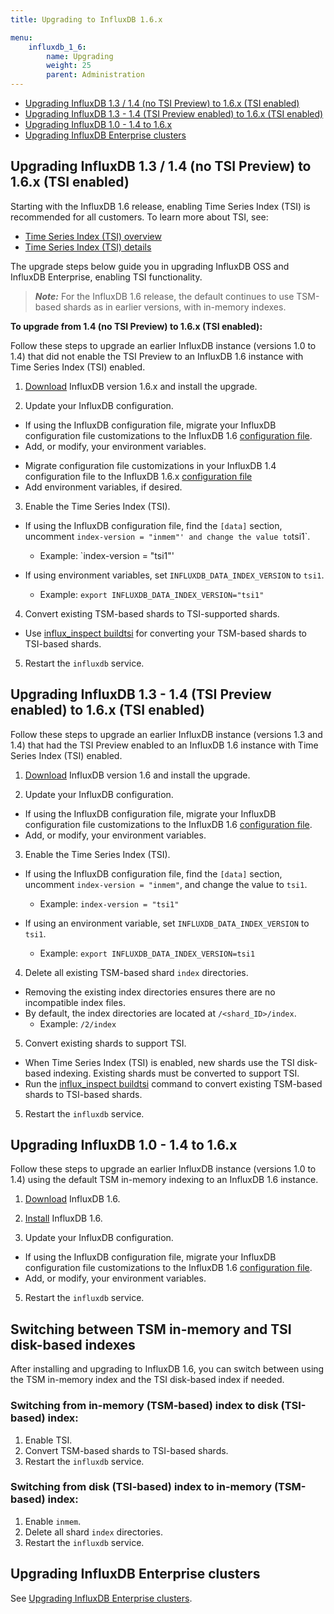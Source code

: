 ```yaml
---
title: Upgrading to InfluxDB 1.6.x

menu:
    influxdb_1_6:
        name: Upgrading
        weight: 25
        parent: Administration
---
```


-   [Upgrading InfluxDB 1.3 / 1.4 (no TSI Preview) to 1.6.x (TSI enabled)](#upgrading-influxdb-1-3-1-4-no-tsi-preview-to-1-6-x-tsi-enabled)
-   [Upgrading InfluxDB 1.3 - 1.4 (TSI Preview enabled) to 1.6.x (TSI enabled)](#upgrading-influxdb-1-3-1-4-tsi-preview-enabled-to-1-6-x-tsi-enabled)
-   [Upgrading InfluxDB 1.0 - 1.4 to 1.6.x](#upgrading-influxdb-1-0-1-4-to-1-6-x)
-   [Upgrading InfluxDB Enterprise clusters](#upgrading-influxdb-enterprise-clusters)

## Upgrading InfluxDB 1.3 / 1.4 (no TSI Preview) to 1.6.x (TSI enabled)

Starting with the InfluxDB 1.6 release, enabling Time Series Index (TSI) is recommended for all customers. To learn more about TSI, see:

-   [Time Series Index (TSI) overview](/influxdb/v1.6/concepts/time-series-index/)
-   [Time Series Index (TSI) details](/influxdb/v1.6/concepts/tsi-details/)

The upgrade steps below guide you in upgrading InfluxDB OSS and InfluxDB Enterprise, enabling TSI functionality.

> **_Note:_** For the InfluxDB 1.6 release, the default continues to use TSM-based shards as in earlier versions, with in-memory indexes.

**To upgrade from 1.4 (no TSI Preview) to 1.6.x (TSI enabled):**

Follow these steps to upgrade an earlier InfluxDB instance (versions 1.0 to 1.4) that did not enable the TSI Preview to an InfluxDB 1.6 instance with Time Series Index (TSI) enabled.

1. [Download](https://influxdata.com/downloads/#influxdb) InfluxDB version 1.6.x and install the upgrade.

2. Update your InfluxDB configuration.

-   If using the InfluxDB configuration file, migrate your InfluxDB configuration file customizations to the InfluxDB 1.6 [configuration file](/influxdb/v1.6/administration/config/).
-   Add, or modify, your environment variables.

*   Migrate configuration file customizations in your InfluxDB 1.4 configuration file to the InfluxDB 1.6.x [configuration file](/influxdb/v1.6/administration/config/)
*   Add environment variables, if desired.

3. Enable the Time Series Index (TSI).

-   If using the InfluxDB configuration file, find the `[data]` section, uncomment `index-version = "inmem"' and change the value to`tsi1`.

    -   Example: `index-version = "tsi1"'

-   If using environment variables, set `INFLUXDB_DATA_INDEX_VERSION` to `tsi1`.
    -   Example: `export INFLUXDB_DATA_INDEX_VERSION="tsi1"`

4. Convert existing TSM-based shards to TSI-supported shards.

-   Use [influx_inspect buildtsi](/influxdb/v1.6/tools/influx_inspect/#influx-inspect/#buildtsi) for converting your TSM-based shards to TSI-based shards.

5. Restart the `influxdb` service.

## Upgrading InfluxDB 1.3 - 1.4 (TSI Preview enabled) to 1.6.x (TSI enabled)

Follow these steps to upgrade an earlier InfluxDB instance (versions 1.3 and 1.4) that had the TSI Preview enabled to an InfluxDB 1.6 instance with Time Series Index (TSI) enabled.

1. [Download](https://influxdata.com/downloads/#influxdb) InfluxDB version
   1.6 and install the upgrade.

2. Update your InfluxDB configuration.

-   If using the InfluxDB configuration file, migrate your InfluxDB configuration file customizations to the InfluxDB 1.6 [configuration file](/influxdb/v1.6/administration/config/).
-   Add, or modify, your environment variables.

3. Enable the Time Series Index (TSI).

-   If using the InfluxDB configuration file, find the `[data]` section, uncomment `index-version = "inmem"`, and change the value to `tsi1`.

    -   Example: `index-version = "tsi1"`

-   If using an environment variable, set `INFLUXDB_DATA_INDEX_VERSION` to `tsi1`.
    -   Example: `export INFLUXDB_DATA_INDEX_VERSION=tsi1`

4. Delete all existing TSM-based shard `index` directories.

-   Removing the existing index directories ensures there are no incompatible index files.
-   By default, the index directories are located at `/<shard_ID>/index`.
    -   Example: `/2/index`

5. Convert existing shards to support TSI.

-   When Time Series Index (TSI) is enabled, new shards use the TSI disk-based indexing. Existing shards must be converted to support TSI.
-   Run the [influx_inspect buildtsi](/influxdb/v1.6/tools/influx_inspect/#influx-inspect-buildtsi) command to convert existing TSM-based shards to TSI-based shards.

5. Restart the `influxdb` service.

## Upgrading InfluxDB 1.0 - 1.4 to 1.6.x

Follow these steps to upgrade an earlier InfluxDB instance (versions 1.0 to 1.4) using the default TSM in-memory indexing to an InfluxDB 1.6 instance.

1. [Download](https://influxdata.com/downloads/#influxdb) InfluxDB 1.6.

2. [Install](/influxdb/v1.6/introduction/installation) InfluxDB 1.6.

3. Update your InfluxDB configuration.

-   If using the InfluxDB configuration file, migrate your InfluxDB configuration file customizations to the InfluxDB 1.6 [configuration file](/influxdb/v1.6/administration/config/).
-   Add, or modify, your environment variables.

5. Restart the `influxdb` service.

## Switching between TSM in-memory and TSI disk-based indexes

After installing and upgrading to InfluxDB 1.6, you can switch between using the TSM in-memory index and the TSI disk-based index if needed.

### Switching from in-memory (TSM-based) index to disk (TSI-based) index:

1. Enable TSI.
2. Convert TSM-based shards to TSI-based shards.
3. Restart the `influxdb` service.

### Switching from disk (TSI-based) index to in-memory (TSM-based) index:

1. Enable `inmem`.
2. Delete all shard `index` directories.
3. Restart the `influxdb` service.

## Upgrading InfluxDB Enterprise clusters

See [Upgrading InfluxDB Enterprise clusters](/enterprise_influxdb/v1.6/administration/upgrading/).

